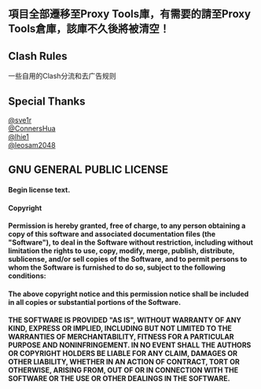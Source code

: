 ## 項目全部遷移至Proxy Tools庫，有需要的請至Proxy Tools倉庫，該庫不久後將被清空！
## Clash Rules
一些自用的Clash分流和去广告规则
## Special Thanks
[@sve1r](https://github.com/sve1r)  
[@ConnersHua](https://github.com/ConnersHua)  
[@lhie1](https://github.com/lhie1)  
[@leosam2048](https://github.com/leosam2048)  



## GNU GENERAL PUBLIC LICENSE

#### Begin license text.  
#### Copyright <YEAR> <COPYRIGHT HOLDER>  

#### Permission is hereby granted, free of charge, to any person obtaining a copy of this software and associated documentation files (the "Software"), to deal in the Software without restriction, including without limitation the rights to use, copy, modify, merge, publish, distribute, sublicense, and/or sell copies of the Software, and to permit persons to whom the Software is furnished to do so, subject to the following conditions:  
#### The above copyright notice and this permission notice shall be included in all copies or substantial portions of the Software.  
#### THE SOFTWARE IS PROVIDED "AS IS", WITHOUT WARRANTY OF ANY KIND, EXPRESS OR IMPLIED, INCLUDING BUT NOT LIMITED TO THE WARRANTIES OF MERCHANTABILITY, FITNESS FOR A PARTICULAR PURPOSE AND NONINFRINGEMENT. IN NO EVENT SHALL THE AUTHORS OR COPYRIGHT HOLDERS BE LIABLE FOR ANY CLAIM, DAMAGES OR OTHER LIABILITY, WHETHER IN AN ACTION OF CONTRACT, TORT OR OTHERWISE, ARISING FROM, OUT OF OR IN CONNECTION WITH THE SOFTWARE OR THE USE OR OTHER DEALINGS IN THE SOFTWARE. 
